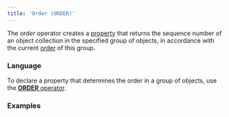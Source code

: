 ```yaml
---
title: 'Order (ORDER)'
---
```


The *order* operator creates a [property](Properties.md) that returns the sequence number of an object collection in the specified group of objects, in accordance with the current [order](Form_structure.md#Formstructure-sort) of this group.

### Language

To declare a property that determines the order in a group of objects, use the [**ORDER** operator](Object_group_operator.md).

### Examples

